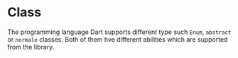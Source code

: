 # Class

The programming language Dart supports different type such `Enum`, `abstract` or `normale` classes.
Both of them hve different abilities which are supported from the library.


